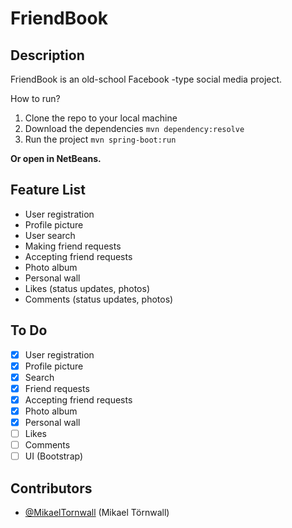 # FriendBook

## Description

FriendBook is an old-school Facebook -type social media project.

How to run?

1. Clone the repo to your local machine
2. Download the dependencies `mvn dependency:resolve`
3. Run the project `mvn spring-boot:run`

**Or open in NetBeans.**

## Feature List
* User registration
* Profile picture
* User search
* Making friend requests
* Accepting friend requests
* Photo album
* Personal wall
* Likes (status updates, photos)
* Comments (status updates, photos)

## To Do

- [x] User registration <br>
- [x] Profile picture <br>
- [x] Search <br>
- [x] Friend requests <br>
- [x] Accepting friend requests <br>
- [x] Photo album <br>
- [x] Personal wall <br>
- [ ] Likes <br>
- [ ] Comments <br>
- [ ] UI (Bootstrap) <br>

## Contributors
* [@MikaelTornwall](https://github.com/MikaelTornwall/) (Mikael Törnwall)
